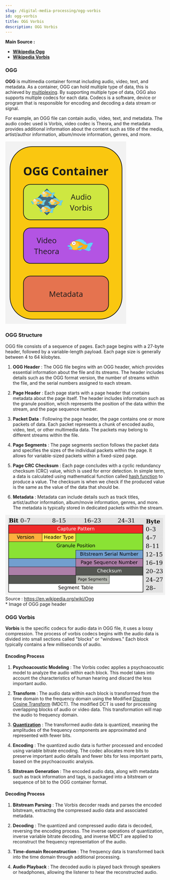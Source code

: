 ```yaml
---
slug: /digital-media-processing/ogg-vorbis
id: ogg-vorbis
title: OGG Vorbis
description: OGG Vorbis
---
```


**Main Source :**

- **[Wikipedia Ogg](https://en.wikipedia.org/wiki/Ogg)**
- **[Wikipedia Vorbis](https://en.wikipedia.org/wiki/Vorbis)**

### OGG

**OGG** is multimedia container format including audio, video, text, and metadata. As a container, OGG can hold multiple type of data, this is achieved by [multiplexing](/digital-signal-processing/multiplexing). By supporting multiple type of data, OGG also supports multiple codecs for each data. Codecs is a software, device or program that is responsible for encoding and decoding a data stream or signal.

For example, an OGG file can contain audio, video, text, and metadata. The audio codec used is Vorbis, video codec is Theora, and the metadata provides additional information about the content such as title of the media, artist/author information, album/movie information, genres, and more.

![OGG container](./ogg-container.png)

### OGG Structure

OGG file consists of a sequence of pages. Each page begins with a 27-byte header, followed by a variable-length payload. Each page size is generally between 4 to 64 kilobytes.

1. **OGG Header** : The OGG file begins with an OGG header, which provides essential information about the file and its streams. The header includes details such as the OGG format version, the number of streams within the file, and the serial numbers assigned to each stream.

2. **Page Header** : Each page starts with a page header that contains metadata about the page itself. The header includes information such as the granule position, which represents the position of the data within the stream, and the page sequence number.

3. **Packet Data** : Following the page header, the page contains one or more packets of data. Each packet represents a chunk of encoded audio, video, text, or other multimedia data. The packets may belong to different streams within the file.

4. **Page Segments** : The page segments section follows the packet data and specifies the sizes of the individual packets within the page. It allows for variable-sized packets within a fixed-sized page.

5. **Page CRC Checksum** : Each page concludes with a cyclic redundancy checksum (CRC) value, which is used for error detection. In simple term, a data is calculated using mathematical function called [hash function](/computer-security/hash-function) to produce a value. The checksum is when we check if the produced value is the same as the value of the data that should be.

6. **Metadata** : Metadata can include details such as track titles, artist/author information, album/movie information, genres, and more. The metadata is typically stored in dedicated packets within the stream.

![The structure of OGG page header](./ogg-structure.png)  
Source : https://en.wikipedia.org/wiki/Ogg  
\* Image of OGG page header

### OGG Vorbis

**Vorbis** is the specific codecs for audio data in OGG file, it uses a lossy compression. The process of vorbis codecs begins with the audio data is divided into small sections called "blocks" or "windows." Each block typically contains a few milliseconds of audio.

#### Encoding Process

1. **Psychoacoustic Modeling** : The Vorbis codec applies a psychoacoustic model to analyze the audio within each block. This model takes into account the characteristics of human hearing and discard the less important audio.

2. **Transform** : The audio data within each block is transformed from the time domain to the frequency domain using the Modified [Discrete Cosine Transform](/digital-signal-processing/discrete-cosine-transform) (MDCT). The modified DCT is used for processing overlapping blocks of audio or video data. This transformation will map the audio to frequency domain.

3. **[Quantization](/digital-signal-processing/quantization)** : The transformed audio data is quantized, meaning the amplitudes of the frequency components are approximated and represented with fewer bits.

4. **Encoding** : The quantized audio data is further processed and encoded using variable bitrate encoding. The codec allocates more bits to preserve important audio details and fewer bits for less important parts, based on the psychoacoustic analysis.

5. **Bitstream Generation** : The encoded audio data, along with metadata such as track information and tags, is packaged into a bitstream or sequence of bit to the OGG container format.

#### Decoding Process

1. **Bitstream Parsing** : The Vorbis decoder reads and parses the encoded bitstream, extracting the compressed audio data and associated metadata.

2. **Decoding** : The quantized and compressed audio data is decoded, reversing the encoding process. The inverse operations of quantization, inverse variable bitrate decoding, and inverse MDCT are applied to reconstruct the frequency representation of the audio.

3. **Time-domain Reconstruction** : The frequency data is transformed back into the time domain through additional processing.

4. **Audio Playback** : The decoded audio is played back through speakers or headphones, allowing the listener to hear the reconstructed audio.
